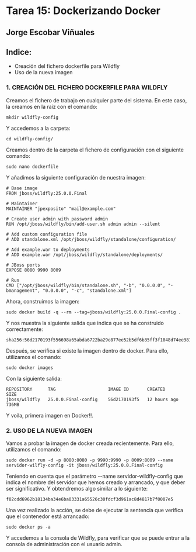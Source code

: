 # Tarea 15: Dockerizando Docker

  ## Jorge Escobar Viñuales

  ## Indice:
 - Creación del fichero dockerfile para Wildfly
 - Uso de la nueva imagen

 ### 1. CREACIÓN DEL FICHERO DOCKERFILE PARA WILDFLY

Creamos el fichero de trabajo en cualquier parte del sistema. En este caso, la creamos en la raíz con el comando:

    mkdir wildfly-config

Y accedemos a la carpeta:

    cd wildfly-config/

Creamos dentro de la carpeta el fichero de configuración con el siguiente comando:

    sudo nano dockerfile

Y añadimos la siguiente configuración de nuestra imagen:

    # Base image
    FROM jboss/wildfly:25.0.0.Final

    # Maintainer
    MAINTAINER "jpexposito" "mail@example.com"

    # Create user admin with password admin
    RUN /opt/jboss/wildfly/bin/add-user.sh admin admin --silent

    # Add custom configuration file
    # ADD standalone.xml /opt/jboss/wildfly/standalone/configuration/

    # Add example.war to deployments
    # ADD example.war /opt/jboss/wildfly/standalone/deployments/

    # JBoss ports
    EXPOSE 8080 9990 8009

    # Run
    CMD ["/opt/jboss/wildfly/bin/standalone.sh", "-b", "0.0.0.0", "-bmanagement", "0.0.0.0", "-c", "standalone.xml"]

Ahora, construimos la imagen:

    sudo docker build -q --rm --tag=jboss/wildfly:25.0.0.Final-config .

Y nos muestra la siguiente salida que indica que se ha construido correctamente:

    sha256:56d2170193f556698a65abda6722ba29e877ee52b5df6b35ff3f1048d74ee381

Después, se verifica si existe la imagen dentro de docker. Para ello, utilizamos el comando:

    sudo docker images

Con la siguiente salida:

    REPOSITORY      TAG                    IMAGE ID       CREATED        SIZE
    jboss/wildfly   25.0.0.Final-config    56d2170193f5   12 hours ago   736MB

Y voila, primera imagen en Docker!!.

  ### 2. USO DE LA NUEVA IMAGEN

Vamos a probar la imagen de docker creada recientemente. Para ello, utilizamos el comando:

    sudo docker run -d -p 8080:8080 -p 9990:9990 -p 8009:8009 --name servidor-wilfly-config -it jboss/wildfly:25.0.0.Final-config

Teniendo en cuenta que el parámetro --name servidor-wildfly-config que indica el nombre del servidor que hemos creado y arrancado, y que deber ser significativo. Y obtendremos algo similar a lo siguiente:

    f02cdd6962b18134ba34e6ba03331a65526c30fdcf3d961ac8d4817b7f0007e5

Una vez realizado la acción, se debe de ejecutar la sentencia que verifica que el contenedor está arrancado:

    sudo docker ps -a

Y accedemos a la consola de Wildfly, para verificar que se puede entrar a la consola de administración con el usuario admin.
